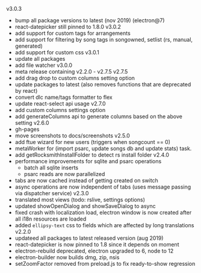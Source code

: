 v3.0.3
- bump all package versions to latest (nov 2019) (electron@7)
- react-datepicker still pinned to 1.8.0
v3.0.2
- add support for custom tags for arrangements
- add support for filtering by song tags in songowned, setlist (rs, manual, generated)
- add support for custom css
v3.0.1
- update all packages
- add file watcher
v3.0.0
- meta release containing v2.2.0 - v2.7.5
v2.7.5
- add drag drop to custom columns setting option
- update packages to latest (also removes functions that are deprecated by react)
- convert dlc name/tags formatter to flex
- update react-select api usage
v2.7.0
- add custom columns settings option
- add generateColumns api to generate columns based on the above setting
v2.6.0
- gh-pages 
- move screenshots to docs/screenshots
v2.5.0
- add ftue wizard for new users (triggers when songcount == 0)
- metaWorker for (import psarc, update songs db and update stats) task.
- add getRocksmithInstallFolder to detect rs install folder
v2.4.0
- performance improvements for sqlite and psarc operations
    - batch all sqlite inserts
    - psarc reads are now parallelized
- tabs are now cached instead of getting created on switch
- async operations are now independent of tabs (uses message passing via dispatcher service)
v2.3.0
- translated most views (todo: rslive, settings options)
- updated showOpenDialog and showSaveDialog to async
- fixed crash with localization load, electron window is now created after all i18n resources are loaded
- added `ellipsy-text` css to fields which are affected by long translations
v2.2.0
- updateed all packages to latest released version (aug 2019)
- react-datepicker is now pinned to 1.8 since it depends on moment
- electron-rebuild deprecated, electron upgraded to 6, node to 12
- electron-builder now builds dmg, zip, nsis
- setZoomFactor removed from preload.js to fix ready-to-show regression
